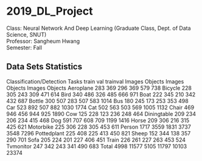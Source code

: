 # 2019_DL_Project

Class: Neural Network And Deep Learning (Graduate Class, Dept. of Data Science, SNUT) \
Professor: Sangheum Hwang \
Semester: Fall 


## Data Sets Statistics 
Classification/Detection Tasks
                  train	           val	         trainval
              Images	Objects	Images	Objects	Images	Objects
Aeroplane	     283	    369	   296	   369	   579	    738
Bicycle	       228	    305	   243	   309	   471	    614
Bird	         340	    486	   326	   485	   666	    971	
Boat	         222	    345	   210	   342	   432	    687	
Bottle	       300	    507	   283	   507	   583	   1014	
Bus	           180	    245	   173	   253	   353	    498	
Car	           523	    892	   507	   882	  1030	   1774	
Cat	           502	    563	   503	   569	  1005	   1132	
Chair	         469	    946	   456	   944	   925	   1890	
Cow	           125	    228	   123	   236	   248	    464	
Diningtable    209	    234	   206	   234	   415	    468	
Dog	           591	    707	   608	   709	  1199	   1416	
Horse	         209	    306	   216	   315	   425	    621	
Motorbike	     225	    306	   228	   305	   453	    611	
Person	      1717	   3559	  1831	  3737	  3548	   7296	
Pottedplant	   225	    408	   225	   413	   450	    821	
Sheep	         152	    344	   138	   357	   290	    701	
Sofa	         205	    224	   201	   227	   406	    451	
Train	         226	    261	   227	   263	   453	    524	
Tvmonitor	     247	    342	   243	   341	   490	    683	
Total       	4998	  11577	  5105	 11797	 10103	  23374	
